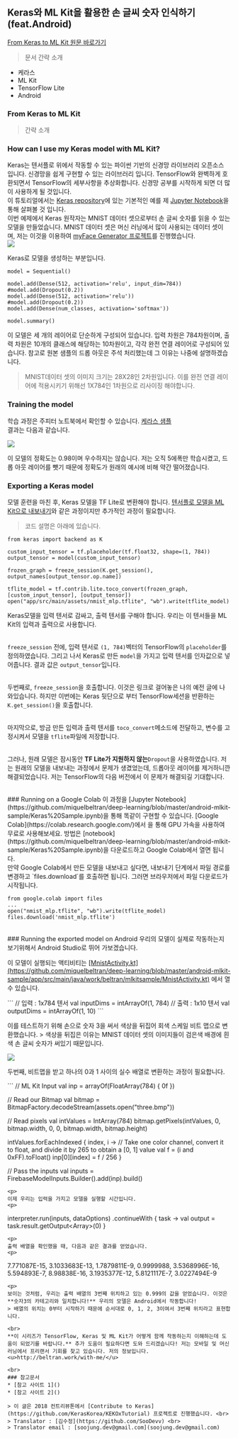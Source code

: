 ## Keras와 ML Kit을 활용한 손 글씨 숫자 인식하기(feat.Android)
[From Keras to ML Kit 원문 바로가기](https://proandroiddev.com/from-keras-to-ml-kit-eeaf578a01df)
> 문서 간략 소개

* 케라스
* ML Kit
* TensorFlow Lite
* Android

### From Keras to ML Kit
> 간략 소개


### How can I use my Keras model with ML Kit?
Keras는 텐서플로 위에서 작동할 수 있는 파이썬 기반의 신경망 라이브러리 오픈소스 입니다. 신경망을 쉽게 구현할 수 있는 라이브러리 입니다. TensorFlow와 완벽하게 호환되면서 TensorFlow의 세부사항을 추상화합니다. 신경망  공부를 시작하게 되면 더 많이 사용하게 될 것입니다.
<br>
이 튜토리얼에서는 [Keras repository](https://github.com/keras-team/keras/blob/master/examples/mnist_mlp.py)에 있는 기본적인 예를 제 [Jupyter Notebook](https://github.com/miquelbeltran/deep-learning/blob/master/android-mlkit-sample/Keras%20Sample.ipynb)을 통해 살펴볼 것 입니다.
<br>
이번 예제에서 Keras 원작자는 MNIST 데이터 셋으로부터 손 글씨 숫자를 읽을 수 있는 모델을 만들었습니다. MNIST 데이터 셋은 머신 러닝에서 많이 사용되는 데이터 셋이며, 저는 이것을 이용하여 [myFace Generator 프로젝트](https://proandroiddev.com/deep-learning-nd-face-generator-fa92ddbb8c4a)를 진행했습니다.
<br>
![](./media/106_1.png)


Keras로 모델을 생성하는 부분입니다.
```
model = Sequential()

model.add(Dense(512, activation='relu', input_dim=784))
#model.add(Dropout(0.2))
model.add(Dense(512, activation='relu'))
#model.add(Dropout(0.2))
model.add(Dense(num_classes, activation='softmax'))

model.summary()
```

이 모델은 세 개의 레이어로 단순하게 구성되어 있습니다. 입력 차원은 784차원이며, 출력 차원은 10개의 클래스에 해당하는 10차원이고, 각각 완전 연결 레이어로 구성되어 있습니다.
참고로 원본 샘플의 드롭 아웃은 주석 처리했는데 그 이유는 나중에 설명하겠습니다.
> MNIST데이터 셋의 이미지 크기는 28X28인 2차원입니다. 이를 완전 연결 레이어에 적용시키기 위해선 1X784인 1차원으로 리사이징 해야합니다.



### Training the model
학습 과정은 주피터 노트북에서 확인할 수 있습니다. [케라스 샘플](https://github.com/miquelbeltran/deep-learning/blob/master/android-mlkit-sample/Keras%20Sample.ipynb)
<br>
결과는 다음과 같습니다.

![](./media/106_2.png)

이 모델의 정확도는 0.98이며 우수하지는 않습니다. 저는 오직 5에폭만 학습시켰고, 드롭 아웃 레이어를 뺏기 때문에 정확도가 원래의 예시에 비해 약간 떨어졌습니다.

### Exporting a Keras model
모델 훈련을 마친 후, Keras 모델을 TF Lite로 변환해야 합니다. [텐서플로 모델을 ML Kit으로 내보내기](https://proandroiddev.com/exporting-tensorflow-models-to-ml-kit-bce13b914f31)와 같은 과정이지만 추가적인 과정이 필요합니다. <br>

> 코드 설명은 아래에 있습니다.

```
from keras import backend as K

custom_input_tensor = tf.placeholder(tf.float32, shape=(1, 784))
output_tensor = model(custom_input_tensor)

frozen_graph = freeze_session(K.get_session(), output_names[output_tensor.op.name])

tflite_model = tf.contrib.lite.toco_convert(frozen_graph,[custom_input_tensor], [output_tensor])
open("app/src/main/assets/nmist_mlp.tflite", "wb").write(tflite_model)
```

Keras모델을 입력 텐서로 감싸고, 출력 텐서를 구해야 합니다. 우리는 이 텐서들을 ML Kit의 입력과 출력으로 사용합니다.

<br>`freeze_session` 전에, 입력 텐서로 `(1, 784)`벡터의 TensorFlow의 `placeholder`를 정의하였습니다. 그리고 나서 Keras로 만든 `model`을 가지고 입력 텐서를 인자값으로 넣어줍니다. 결과 값은 `output_tensor`입니다.

<br>두번째로, `freeze_session`을 호출합니다. 이것은 링크로 걸어놓은 나의 예전 글에 나와있습니다. 하지만 이번에는 Keras 뒷단으로 부터 TensorFlow세션을 반환하는 `K.get_session()`을 호출합니다.

<br>마지막으로, 방금 만든 입력과 출력 텐서를 `toco_convert`메소드에 전달하고, 변수를 고정시켜서 모델을 ```tflite```파일에 저장합니다.

<br>그러나, 원래 모델은 잠시동안 **TF Lite가 지원하지 않는**`Dropout`을 사용하였습니다. 저는 원래의 모델을 내보내는 과정에서 문제가 생겼었는데, 드롭아웃 레이어를 제거하니깐 해결되었습니다. 저는 TensorFlow의 다음 버전에서 이 문제가 해결되길 기대합니다.

<br>
### Running on a Google Colab
이 과정을 [Jupyter Notebook](https://github.com/miquelbeltran/deep-learning/blob/master/android-mlkit-sample/Keras%20Sample.ipynb)을 통해 똑같이 구현할 수 있습니다. [Google Colab](https://colab.research.google.com/)에서 을 통해  GPU 가속을 사용하여 무료로 사용해보세요. 방법은 [notebook](https://github.com/miquelbeltran/deep-learning/blob/master/android-mlkit-sample/Keras%20Sample.ipynb)을 다운로드하고 Google Colab에서 열면 됩니다.
<br>
만약 Google Colab에서 만든 모델을 내보내고 싶다면, 내보내기 단계에서 파일 경로를 변경하고 `files.download`를 호출하면 됩니다. 그러면 브라우저에서 파일 다운로드가 시작됩니다.
<br>

```
from google.colab import files
...
open("nmist_mlp.tflite", "wb").write(tflite_model)
files.download('nmist_mlp.tflite')
```
<br>
### Running the exported model on Android
우리의 모델이 실제로 작동하는지 보기위해서 Android Studio로 뛰어 가보겠습니다.
<p>
이 모델이 실행되는 액티비티는 <u>[MnistActivity.kt](https://github.com/miquelbeltran/deep-learning/blob/master/android-mlkit-sample/app/src/main/java/work/beltran/mlkitsample/MnistActivity.kt)</u> 에서 열 수 있습니다.
<p>
```
// 입력 : 1x784 텐서
val inputDims = intArrayOf(1, 784)
// 출력 : 1x10 텐서
val outputDims = intArrayOf(1, 10)
```
<p>
이를 테스트하기 위해 손으로 숫자 3을 써서 색상을 뒤집어 회색 스케일 비트 맵으로 변환했습니다.
> 색상을 뒤집은 이유는 MNIST 데이터 셋의 이미지들이 검은색 배경에 흰색 손 글씨 숫자가 써있기 때문입니다.

![](./media/106_3.png)
<p>
두번째, 비트맵을 받고 하나의 0과 1 사이의 실수 배열로 변환하는 과정이 필요합니다.
<p>
```
// ML Kit Input
val inp = arrayOf(FloatArray(784) { 0f })

// Read our Bitmap
val bitmap = BitmapFactory.decodeStream(assets.open("three.bmp"))

// Read pixels
val intValues = IntArray(784)
bitmap.getPixels(intValues, 0, bitmap.width, 0, 0, bitmap.width, bitmap.height)

intValues.forEachIndexed { index, i ->
    // Take one color channel, convert it to float, and divide it by 265 to obtain a [0, 1] value
    val f = (i and 0xFF).toFloat()
    inp[0][index] = f / 256
}

// Pass the inputs
val inputs = FirebaseModelInputs.Builder().add(inp).build()
```
<p>
이제 우리는 입력을 가지고 모델을 실행할 시간입니다.
<p>
```
interpreter.run(inputs, dataOptions)
    .continueWith { task ->
         val output = task.result.getOutput<Array<FloatArray>>(0)
    }
```
<p>
출력 배열을 확인했을 때, 다음과 같은 결과를 얻었습니다.
<p>
```
7.771087E-15,
3.1033683E-13,
1.7879811E-9,
0.9999988,
3.5368996E-16,
5.594893E-7,
8.98838E-16,
3.1935377E-12,
5.8121117E-7,
3.0227494E-9
```
<p>
보이는 것처럼, 우리는 출력 배열의 3번째 위치하고 있는 0.999의 값을 얻었습니다. 이것은 **숫자3의 카테고리와 일치합니다!** 우리의 모델은 Android에서 작동합니다!
> 배열의 위치는 0부터 시작하기 때문에 순서대로 0, 1, 2, 3이여서 3번째 위치라고 표현합니다.

<br>
**이 시리즈가 TensorFlow, Keras 및 ML Kit가 어떻게 함께 작동하는지 이해하는데 도움이 되었기를 바랍니다.** 추가 도움이 필요하다면 도와 드리겠습니다! 저는 모바일 및 머신러닝에서 프리랜서 기회를 찾고 있습니다. 저의 정보입니다. <u>http://beltran.work/with-me/</u>

<br>
### 참고문서
* [참고 사이트 1]()
* [참고 사이트 2]()

> 이 글은 2018 컨트리뷰톤에서 [Contribute to Keras](https://github.com/KerasKorea/KEKOxTutorial) 프로젝트로 진행했습니다. <br>
> Translator : [김수정](https://github.com/SooDevv) <br>
> Translator email : [soojung.dev@gmail.com](soojung.dev@gmail.com)
